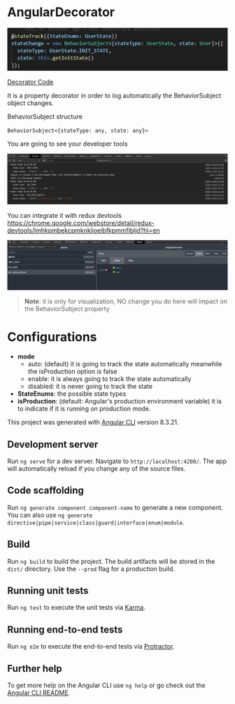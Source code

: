 # AngularDecorator
![Decorator](screens/decorator.png)

[Decorator Code](src/app/decorators/state-track.ts)

It is a property decorator in order to log automatically the BehaviorSubject object changes.

BehaviorSubject structure

`BehaviorSubject<{stateType: any, state: any}>`

You are going to see your developer tools

![Console Logs](screens/console.png)

You can integrate it with redux devtools https://chrome.google.com/webstore/detail/redux-devtools/lmhkpmbekcpmknklioeibfkpmmfibljd?hl=en

![Redux DevTools](screens/redux-devtools.png)

> **Note**:  it is only for visualization, NO change you do here will impact on the BehaviorSubject property

# Configurations

- **mode**
  - auto: (default) it is going to track the state automatically meanwhile the isProduction option is false
  - enable: it is always going to track the state automatically
  - disabled: it is never going to track the state
- **StateEnums**: the possible state types
- **isProduction**: (default: Angular's production environment variable) it is to indicate if it is running on production mode.


This project was generated with [Angular CLI](https://github.com/angular/angular-cli) version 8.3.21.

## Development server

Run `ng serve` for a dev server. Navigate to `http://localhost:4200/`. The app will automatically reload if you change any of the source files.

## Code scaffolding

Run `ng generate component component-name` to generate a new component. You can also use `ng generate directive|pipe|service|class|guard|interface|enum|module`.

## Build

Run `ng build` to build the project. The build artifacts will be stored in the `dist/` directory. Use the `--prod` flag for a production build.

## Running unit tests

Run `ng test` to execute the unit tests via [Karma](https://karma-runner.github.io).

## Running end-to-end tests

Run `ng e2e` to execute the end-to-end tests via [Protractor](http://www.protractortest.org/).

## Further help

To get more help on the Angular CLI use `ng help` or go check out the [Angular CLI README](https://github.com/angular/angular-cli/blob/master/README.md).
